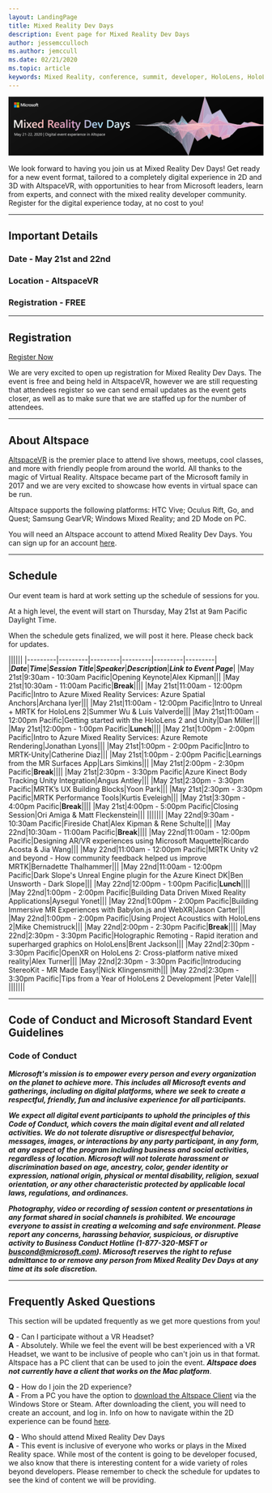 ```yaml
---
layout: LandingPage
title: Mixed Reality Dev Days
description: Event page for Mixed Reality Dev Days
author: jessemcculloch 
ms.author: jemccull
ms.date: 02/21/2020
ms.topic: article
keywords: Mixed Reality, conference, summit, developer, HoloLens, HoloLens 2, Kinect
---
```


![Mixed Reality Dev Days](images/MRDD/MRDevDaysBanner.png)

We look forward to having you join us at Mixed Reality Dev Days! Get ready for a new event format, tailored to a completely digital experience in 2D and 3D with AltspaceVR, with opportunities to hear from Microsoft leaders, learn from experts, and connect with the mixed reality developer community. Register for the digital experience today, at no cost to you!

---

## Important Details

### Date - **May 21st and 22nd**

### Location - **AltspaceVR**

### Registration - **FREE**

---

## Registration

[Register Now](https://mixedrealityprod.microsoftcrmportals.com/MRDDRegistration/)

We are very excited to open up registration for Mixed Reality Dev Days.  The event is free and being held in AltspaceVR, however we are still requesting that attendees register so we can send email updates as the event gets closer, as well as to make sure that we are staffed up for the number of attendees.

---

## About Altspace

[AltspaceVR](https://altvr.com/) is the premier place to attend live shows, meetups, cool classes, and more with friendly people from around the world. All thanks to the magic of Virtual Reality.  Altspace became part of the Microsoft family in 2017 and we are very excited to showcase how events in virtual space can be run.

Altspace supports the following platforms: HTC Vive; Oculus Rift, Go, and Quest; Samsung GearVR; Windows Mixed Reality; and 2D Mode on PC.

You will need an Altspace account to attend Mixed Reality Dev Days. You can sign up for an account [here](https://account.altvr.com/users/sign_up).

---

## Schedule

Our event team is hard at work setting up the schedule of sessions for you.  

At a high level, the event will start on Thursday, May 21st at 9am Pacific Daylight Time.  

When the schedule gets finalized, we will post it here. Please check back for updates.  

||||||
|---------|---------|---------|---------|---------|---------|
|__***Date***__|__***Time***__|__***Session Title***__|__***Speaker***__|__***Description***__|__***Link to Event Page***__|
|May 21st|9:30am - 10:30am Pacific|Opening Keynote|Alex Kipman|||
|May 21st|10:30am - 11:00am Pacific|**Break**||||
|May 21st|11:00am - 12:00pm Pacific|Intro to Azure Mixed Reality Services: Azure Spatial Anchors|Archana Iyer|||
|May 21st|11:00am - 12:00pm Pacific|Intro to Unreal + MRTK for HoloLens 2|Summer Wu & Luis Valverde|||
|May 21st|11:00am - 12:00pm Pacific|Getting started with the HoloLens 2 and Unity|Dan Miller|||
|May 21st|12:00pm - 1:00pm Pacific|**Lunch**||||
|May 21st|1:00pm - 2:00pm Pacific|Intro to Azure Mixed Reality Services: Azure Remote Rendering|Jonathan Lyons|||
|May 21st|1:00pm - 2:00pm Pacific|Intro to MRTK-Unity|Catherine Diaz|||
|May 21st|1:00pm - 2:00pm Pacific|Learnings from the MR Surfaces App|Lars Simkins|||
|May 21st|2:00pm - 2:30pm Pacific|**Break**||||
|May 21st|2:30pm - 3:30pm Pacific|Azure Kinect Body Tracking Unity Integration|Angus Antley|||
|May 21st|2:30pm - 3:30pm Pacific|MRTK’s UX Building Blocks|Yoon Park|||
|May 21st|2:30pm - 3:30pm Pacific|MRTK Performance Tools|Kurtis Eveleigh|||
|May 21st|3:30pm - 4:00pm Pacific|**Break**||||
|May 21st|4:00pm - 5:00pm Pacific|Closing Session|Ori Amiga & Matt Fleckenstein|||
|||||||
|May 22nd|9:30am - 10:30am Pacific|Fireside Chat|Alex Kipman & Rene Schulte|||
|May 22nd|10:30am - 11:00am Pacific|**Break**||||
|May 22nd|11:00am - 12:00pm Pacific|Designing AR/VR experiences using Microsoft Maquette|Ricardo Acosta & Jia Wang|||
|May 22nd|11:00am - 12:00pm Pacific|MRTK Unity v2 and beyond - How community feedback helped us improve MRTK|Bernadette Thalhammer|||
|May 22nd|11:00am - 12:00pm Pacific|Dark Slope's Unreal Engine plugin for the Azure Kinect DK|Ben Unsworth - Dark Slope|||
|May 22nd|12:00pm - 1:00pm Pacific|**Lunch**||||
|May 22nd|1:00pm - 2:00pm Pacific|Building Data Driven Mixed Reality Applications|Aysegul Yonet|||
|May 22nd|1:00pm - 2:00pm Pacific|Building Immersive MR Experiences with Babylon.js and WebXR|Jason Carter|||
|May 22nd|1:00pm - 2:00pm Pacific|Using Project Acoustics with HoloLens 2|Mike Chemistruck|||
|May 22nd|2:00pm - 2:30pm Pacific|**Break**||||
|May 22nd|2:30pm - 3:30pm Pacific|Holographic Remoting - Rapid iteration and superharged graphics on HoloLens|Brent Jackson|||
|May 22nd|2:30pm - 3:30pm Pacific|OpenXR on HoloLens 2: Cross-platform native mixed reality|Alex Turner|||
|May 22nd|2:30pm - 3:30pm Pacific|Introducing StereoKit - MR Made Easy!|Nick Klingensmith|||
|May 22nd|2:30pm - 3:30pm Pacific|Tips from a Year of HoloLens 2 Development |Peter Vale|||
|||||||

---

## Code of Conduct and Microsoft Standard Event Guidelines

### Code of Conduct 

***Microsoft's mission is to empower every person and every organization on the planet to achieve more. This includes all Microsoft events and gatherings, including on digital platforms, where we seek to create a respectful, friendly, fun and inclusive experience for all participants.***  

***We expect all digital event participants to uphold the principles of this Code of Conduct, which covers the main digital event and all related activities. We do not tolerate disruptive or disrespectful behavior, messages, images, or interactions by any party participant, in any form, at any aspect of the program including business and social activities, regardless of location. Microsoft will not tolerate harassment or discrimination based on age, ancestry, color, gender identity or expression, national origin, physical or mental disability, religion, sexual orientation, or any other characteristic protected by applicable local laws, regulations, and ordinances.***  

***Photography, video or recording of session content or presentations in any format shared in social channels is prohibited. We encourage everyone to assist in creating a welcoming and safe environment. Please report any concerns, harassing behavior, suspicious, or disruptive activity to Business Conduct Hotline (1-877-320-MSFT or [buscond@microsoft.com](mailto:buscond@microsoft.com)). Microsoft reserves the right to refuse admittance to or remove any person from Mixed Reality Dev Days at any time at its sole discretion.***  

---

## Frequently Asked Questions
This section will be updated frequently as we get more questions from you!

**Q** - Can I participate without a VR Headset?  
**A** - Absolutely. While we feel the event will be best experienced with a VR Headset, we want to be inclusive of people who can't join us in that format.  Altspace has a PC client that can be used to join the event. ***Altspace does not currently have a client that works on the Mac platform***.  
  
**Q** - How do I join the 2D experience?  
**A** - From a PC you have the option to [download the Altspace Client](https://altvr.com/get-altspacevr/) via the Windows Store or Steam. After downloading the client, you will need to create an account, and log in. Info on how to navigate within the 2D experience can be found [here](https://help.altvr.com/hc/en-us/articles/115003528373-How-do-I-control-my-avatar-with-Mouse-Keyboard-).
  
**Q** - Who should attend Mixed Reality Dev Days  
**A** - This event is inclusive of everyone who works or plays in the Mixed Reality space. While most of the content is going to be developer focused, we also know that there is interesting content for a wide variety of roles beyond developers. Please remember to check the schedule for updates to see the kind of content we will be providing.  

<!--  
**Q** -  
**A** -  
  
**Q** -  
**A** -  
  
**Q** -  
**A** -  
-->